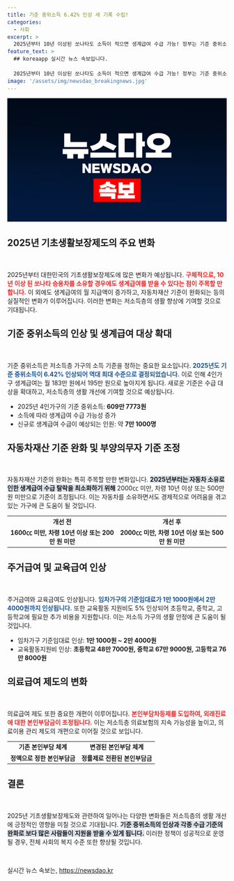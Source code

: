```yaml
---
title: 기준 중위소득 6.42% 인상 새 기록 수립!
categories:
  - 사회
excerpt: >
  2025년부터 10년 이상된 쏘나타도 소득이 적으면 생계급여 수급 가능! 정부는 기준 중위소득 6.42% 인상, 저소득층 지원 확대를 예고합니다. 복지 혜택 개선 소식, 놓치지 마세요!
feature_text: >
  ## koreaapp 실시간 뉴스 속보입니다.

  2025년부터 10년 이상된 쏘나타도 소득이 적으면 생계급여 수급 가능! 정부는 기준 중위소득 6.42% 인상, 저소득층 지원 확대를 예고합니다. 복지 혜택 개선 소식, 놓치지 마세요!
image: '/assets/img/newsdao_breakingnews.jpg'
---
```


<p><img src="/assets/img/newsdao_breakingnews.jpg" alt="koreaapp 속보" /></p>

<h2 data-ke-size="size26">2025년 기초생활보장제도의 주요 변화</h2>

<p data-ke-size="size16">&nbsp;</p>

<p>2025년부터 대한민국의 기초생활보장제도에 많은 변화가 예상됩니다. <b><span style="color: #ee2323;">구체적으로, 10년 이상 된 쏘나타 승용차를 소유할 경우에도 생계급여를 받을 수 있다는 점이 주목할 만합니다.</span></b> 이 외에도 생계급여의 월 지급액이 증가하고, 자동차재산 기준이 완화되는 등의 실질적인 변화가 이루어집니다. 이러한 변화는 저소득층의 생활 향상에 기여할 것으로 기대됩니다.</p>

<h2 data-ke-size="size26">기준 중위소득의 인상 및 생계급여 대상 확대</h2>

<p data-ke-size="size16">&nbsp;</p>

<p>기준 중위소득은 저소득층 가구의 소득 기준을 정하는 중요한 요소입니다. <b><span style="color: #1a5490;">2025년도 기준 중위소득이 6.42% 인상되어 역대 최대 수준으로 결정되었습니다.</span></b> 이로 인해 4인가구 생계급여는 월 183만 원에서 195만 원으로 높아지게 됩니다. 새로운 기준은 수급 대상을 확대하고, 저소득층의 생활 개선에 기여할 것으로 예상됩니다. </p>

<ul>
<li>2025년 4인가구의 기준 중위소득: <b>609만 7773원</b></li>
<li>소득에 따라 생계급여 수급 가능성 증가</li>
<li>신규로 생계급여 수급이 예상되는 인원: 약 <b>7만 1000명</b></li>
</ul>

<h2 data-ke-size="size26">자동차재산 기준 완화 및 부양의무자 기준 조정</h2>

<p data-ke-size="size16">&nbsp;</p>

<p>자동차재산 기준의 완화는 특히 주목할 만한 변화입니다. <b><span style="background-color: #21538527;">2025년부터는 자동차 소유로 인한 생계급여 수급 탈락을 최소화하기 위해</span></b> 2000㏄ 미만, 차령 10년 이상 또는 500만 원 미만으로 기준이 조정됩니다. 이는 자동차를 소유하면서도 경제적으로 어려움을 겪고 있는 가구에 큰 도움이 될 것입니다. </p>

<table>
  <tr>
    <td style="text-align: center; height: 17px;"><b>개선 전</b></td>
    <td style="text-align: center; height: 17px;"><b>개선 후</b></td>
  </tr>
  <tr>
    <td style="text-align: center; height: 17px;"><b>1600㏄ 미만, 차령 10년 이상 또는 200만 원 미만</b></td>
    <td style="text-align: center; height: 17px;"><b>2000㏄ 미만, 차령 10년 이상 또는 500만 원 미만</b></td>
  </tr>
</table>

<h2 data-ke-size="size26">주거급여 및 교육급여 인상</h2>

<p data-ke-size="size16">&nbsp;</p>

<p>주거급여와 교육급여도 인상됩니다. <b><span style="color: #1a5490;">임차가구의 기준임대료가 1만 1000원에서 2만 4000원까지 인상됩니다.</span></b> 또한 교육활동 지원비도 5% 인상되어 초등학교, 중학교, 고등학교에 필요한 추가 비용을 지원합니다. 이는 저소득 가구의 생활 안정에 큰 도움이 될 것입니다. </p>

<ul>
<li>임차가구 기준임대료 인상: <b>1만 1000원 ~ 2만 4000원</b></li>
<li>교육활동지원비 인상: <b>초등학교 48만 7000원, 중학교 67만 9000원, 고등학교 76만 8000원</b></li>
</ul>

<h2 data-ke-size="size26">의료급여 제도의 변화</h2>

<p data-ke-size="size16">&nbsp;</p>

<p>의료급여 제도 또한 중요한 개편이 이루어집니다. <b><span style="color: #ee2323;">본인부담차등제를 도입하여, 외래진료에 대한 본인부담금이 조정됩니다.</span></b> 이는 저소득층 의료보험의 지속 가능성을 높이고, 의료이용 관리 제도의 개편으로 이어질 것으로 보입니다. </p>

<table>
  <tr>
    <td style="text-align: center; height: 17px;"><b>기존 본인부담 체계</b></td>
    <td style="text-align: center; height: 17px;"><b>변경된 본인부담 체계</b></td>
  </tr>
  <tr>
    <td style="text-align: center; height: 17px;"><b>정액으로 정한 본인부담금</b></td>
    <td style="text-align: center; height: 17px;"><b>정률제로 전환된 본인부담금</b></td>
  </tr>
</table>

<h2 data-ke-size="size26">결론</h2>

<p data-ke-size="size16">&nbsp;</p>

<p>2025년 기초생활보장제도와 관련하여 일어나는 다양한 변화들은 저소득층의 생활 개선에 긍정적인 영향을 미칠 것으로 기대됩니다. <b><span style="background-color: #21538527;">기준 중위소득의 인상과 각종 수급 기준의 완화로 보다 많은 사람들이 지원을 받을 수 있게 됩니다.</span></b> 이러한 정책이 성공적으로 운영될 경우, 전체 사회의 복지 수준 또한 향상될 것입니다. </p>

<p data-ke-size="size16">&nbsp;</p>
실시간 뉴스 속보는, <a href="https://newsdao.kr" rel="dofollow">https://newsdao.kr</a>


